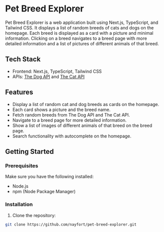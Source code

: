 # Pet Breed Explorer

Pet Breed Explorer is a web application built using Next.js, TypeScript, and Tailwind CSS. It displays a list of random breeds of cats and dogs on the homepage. Each breed is displayed as a card with a picture and minimal information. Clicking on a breed navigates to a breed page with more detailed information and a list of pictures of different animals of that breed.

## Tech Stack

- Frontend: Next.js, TypeScript, Tailwind CSS
- APIs: [The Dog API](https://thedogapi.com) and [The Cat API](https://thecatapi.com)

## Features

- Display a list of random cat and dog breeds as cards on the homepage.
- Each card shows a picture and the breed name.
- Fetch random breeds from The Dog API and The Cat API.
- Navigate to a breed page for more detailed information.
- Show a list of images of different animals of that breed on the breed page.
- Search functionality with autocomplete on the homepage.

## Getting Started

### Prerequisites

Make sure you have the following installed:

- Node.js
- npm (Node Package Manager)

### Installation

1. Clone the repository:

```bash
git clone https://github.com/nayfort/pet-breed-explorer.git
